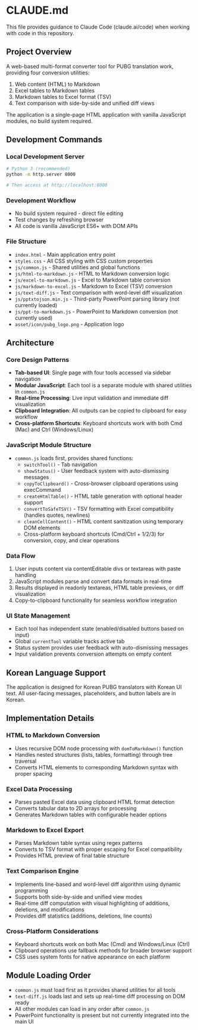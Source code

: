 # CLAUDE.md

This file provides guidance to Claude Code (claude.ai/code) when working with code in this repository.

## Project Overview

A web-based multi-format converter tool for PUBG translation work, providing four conversion utilities:
1. Web content (HTML) to Markdown
2. Excel tables to Markdown tables
3. Markdown tables to Excel format (TSV)
4. Text comparison with side-by-side and unified diff views

The application is a single-page HTML application with vanilla JavaScript modules, no build system required.

## Development Commands

### Local Development Server
```bash
# Python 3 (recommended)
python -m http.server 8000

# Then access at http://localhost:8000
```

### Development Workflow
- No build system required - direct file editing
- Test changes by refreshing browser
- All code is vanilla JavaScript ES6+ with DOM APIs

### File Structure
- `index.html` - Main application entry point
- `styles.css` - All CSS styling with CSS custom properties
- `js/common.js` - Shared utilities and global functions
- `js/html-to-markdown.js` - HTML to Markdown conversion logic
- `js/excel-to-markdown.js` - Excel to Markdown table conversion
- `js/markdown-to-excel.js` - Markdown to Excel (TSV) conversion
- `js/text-diff.js` - Text comparison with word-level diff visualization
- `js/pptxtojson.min.js` - Third-party PowerPoint parsing library (not currently loaded)
- `js/ppt-to-markdown.js` - PowerPoint to Markdown conversion (not currently used)
- `asset/icon/pubg_logo.png` - Application logo

## Architecture

### Core Design Patterns
- **Tab-based UI**: Single page with four tools accessed via sidebar navigation
- **Modular JavaScript**: Each tool is a separate module with shared utilities in `common.js`
- **Real-time Processing**: Live input validation and immediate diff visualization
- **Clipboard Integration**: All outputs can be copied to clipboard for easy workflow
- **Cross-platform Shortcuts**: Keyboard shortcuts work with both Cmd (Mac) and Ctrl (Windows/Linux)

### JavaScript Module Structure
- `common.js` loads first, provides shared functions:
  - `switchTool()` - Tab navigation
  - `showStatus()` - User feedback system with auto-dismissing messages
  - `copyToClipboard()` - Cross-browser clipboard operations using execCommand
  - `createHtmlTable()` - HTML table generation with optional header support
  - `convertToSafeTSV()` - TSV formatting with Excel compatibility (handles quotes, newlines)
  - `cleanCellContent()` - HTML content sanitization using temporary DOM elements
  - Cross-platform keyboard shortcuts (Cmd/Ctrl + 1/2/3) for conversion, copy, and clear operations

### Data Flow
1. User inputs content via contentEditable divs or textareas with paste handling
2. JavaScript modules parse and convert data formats in real-time
3. Results displayed in readonly textareas, HTML table previews, or diff visualization
4. Copy-to-clipboard functionality for seamless workflow integration

### UI State Management
- Each tool has independent state (enabled/disabled buttons based on input)
- Global `currentTool` variable tracks active tab
- Status system provides user feedback with auto-dismissing messages
- Input validation prevents conversion attempts on empty content

## Korean Language Support
The application is designed for Korean PUBG translators with Korean UI text. All user-facing messages, placeholders, and button labels are in Korean.

## Implementation Details

### HTML to Markdown Conversion
- Uses recursive DOM node processing with `domToMarkdown()` function
- Handles nested structures (lists, tables, formatting) through tree traversal
- Converts HTML elements to corresponding Markdown syntax with proper spacing

### Excel Data Processing
- Parses pasted Excel data using clipboard HTML format detection
- Converts tabular data to 2D arrays for processing
- Generates Markdown tables with configurable header options

### Markdown to Excel Export
- Parses Markdown table syntax using regex patterns
- Converts to TSV format with proper escaping for Excel compatibility
- Provides HTML preview of final table structure

### Text Comparison Engine
- Implements line-based and word-level diff algorithm using dynamic programming
- Supports both side-by-side and unified view modes
- Real-time diff computation with visual highlighting of additions, deletions, and modifications
- Provides diff statistics (additions, deletions, line counts)

### Cross-Platform Considerations
- Keyboard shortcuts work on both Mac (Cmd) and Windows/Linux (Ctrl)
- Clipboard operations use fallback methods for broader browser support
- CSS uses system fonts for native appearance on each platform

## Module Loading Order
- `common.js` must load first as it provides shared utilities for all tools
- `text-diff.js` loads last and sets up real-time diff processing on DOM ready
- All other modules can load in any order after `common.js`
- PowerPoint functionality is present but not currently integrated into the main UI